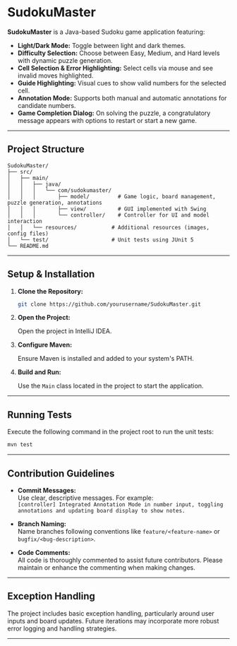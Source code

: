 # SudokuMaster

**SudokuMaster** is a Java-based Sudoku game application featuring:

- **Light/Dark Mode:** Toggle between light and dark themes.
- **Difficulty Selection:** Choose between Easy, Medium, and Hard levels with dynamic puzzle generation.
- **Cell Selection & Error Highlighting:** Select cells via mouse and see invalid moves highlighted.
- **Guide Highlighting:** Visual cues to show valid numbers for the selected cell.
- **Annotation Mode:** Supports both manual and automatic annotations for candidate numbers.
- **Game Completion Dialog:** On solving the puzzle, a congratulatory message appears with options to restart or start a new game.

---

## Project Structure

```
SudokuMaster/
├── src/
│   ├── main/
│   │   ├── java/
│   │   │   └── com/sudokumaster/
│   │   │       ├── model/         # Game logic, board management, puzzle generation, annotations
│   │   │       ├── view/          # GUI implemented with Swing
│   │   │       └── controller/    # Controller for UI and model interaction
│   │   └── resources/           # Additional resources (images, config files)
│   └── test/                    # Unit tests using JUnit 5
└── README.md
```

---

## Setup & Installation

1. **Clone the Repository:**

   ```bash
   git clone https://github.com/yourusername/SudokuMaster.git
   ```

2. **Open the Project:**

   Open the project in IntelliJ IDEA.

3. **Configure Maven:**

   Ensure Maven is installed and added to your system's PATH.

4. **Build and Run:**

   Use the `Main` class located in the project to start the application.

---

## Running Tests

Execute the following command in the project root to run the unit tests:

```bash
mvn test
```

---

## Contribution Guidelines

- **Commit Messages:**  
  Use clear, descriptive messages. For example:  
  `[controller] Integrated Annotation Mode in number input, toggling annotations and updating board display to show notes.`

- **Branch Naming:**  
  Name branches following conventions like `feature/<feature-name>` or `bugfix/<bug-description>`.

- **Code Comments:**  
  All code is thoroughly commented to assist future contributors. Please maintain or enhance the commenting when making changes.

---

## Exception Handling

The project includes basic exception handling, particularly around user inputs and board updates. Future iterations may incorporate more robust error logging and handling strategies.

---


